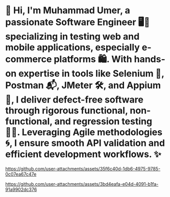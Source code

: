 # 🚀 Hi, I'm Muhammad Umer, a passionate Software Engineer 🖥️📱 specializing in testing web and mobile applications, especially e-commerce platforms 🛍️. With hands-on expertise in tools like Selenium 🤖, Postman 📬, JMeter 🛠️, and Appium 📲, I deliver defect-free software through rigorous functional, non-functional, and regression testing 🕵️‍♂️. Leveraging Agile methodologies 🌀, I ensure smooth API validation and efficient development workflows. ✨
https://github.com/user-attachments/assets/35f6c40d-1db6-4975-9785-0c07ea67c47e


https://github.com/user-attachments/assets/3bd4eafa-e04d-4091-b1fa-91a9902dc376
